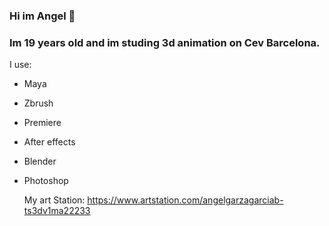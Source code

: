 ### Hi im Angel 👋
### Im 19 years old and im studing 3d animation on Cev Barcelona.
I use:
- Maya
- Zbrush
- Premiere
- After effects
- Blender
- Photoshop

  My art Station:
https://www.artstation.com/angelgarzagarciab-ts3dv1ma22233


<!--
**Angelgarza2A/Angelgarza2A** is a ✨ _special_ ✨ repository because its `README.md` (this file) appears on your GitHub profile.

Here are some ideas to get you started:

- 🔭 I’m currently working on ...
- 🌱 I’m currently learning ...
- 👯 I’m looking to collaborate on ...
- 🤔 I’m looking for help with ...
- 💬 Ask me about ...
- 📫 How to reach me: ...
- 😄 Pronouns: ...
- ⚡ Fun fact: ...
-->
